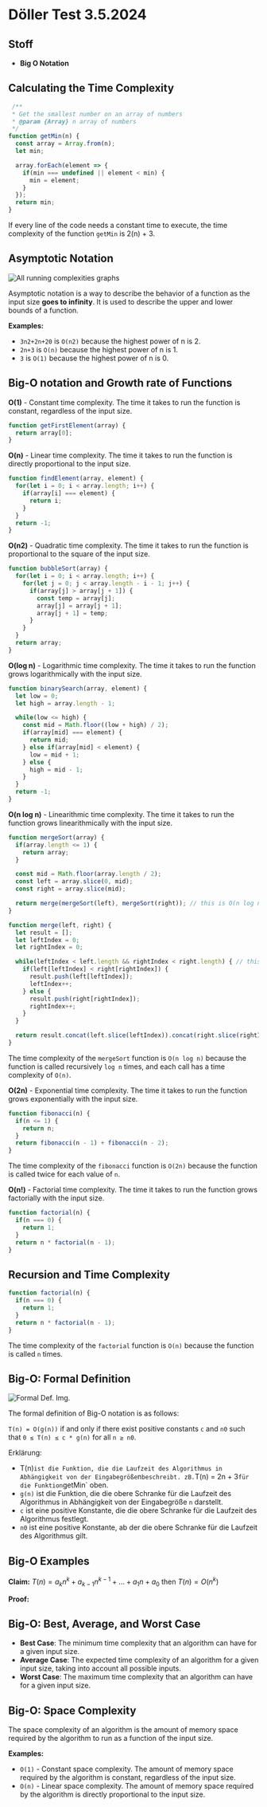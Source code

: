 # Döller Test 3.5.2024

## Stoff

- **Big O Notation**

## Calculating the Time Complexity

```javascript
 /**
 * Get the smallest number on an array of numbers
 * @param {Array} n array of numbers
 */
function getMin(n) {
  const array = Array.from(n);
  let min;

  array.forEach(element => {
    if(min === undefined || element < min) {
      min = element;
    }
  });
  return min;
}
```

If every line of the code needs a constant time to execute, the time complexity of the function `getMin` is 2(n) + 3.

## Asymptotic Notation

![All running complexities graphs](image.png)

Asymptotic notation is a way to describe the behavior of a function as the input size **goes to infinity**. It is used to describe the upper and lower bounds of a function.

**Examples:**

- `3n2+2n+20` is `O(n2)` because the highest power of n is 2.
- `2n+3` is `O(n)` because the highest power of n is 1.
- `3` is `O(1)` because the highest power of n is 0.

## Big-O notation and Growth rate of Functions

**O(1)** - Constant time complexity. The time it takes to run the function is constant, regardless of the input size.

```javascript
function getFirstElement(array) {
  return array[0];
}
```

**O(n)** - Linear time complexity. The time it takes to run the function is directly proportional to the input size.

```javascript
function findElement(array, element) {
  for(let i = 0; i < array.length; i++) {
    if(array[i] === element) {
      return i;
    }
  }
  return -1;
}
```

**O(n2)** - Quadratic time complexity. The time it takes to run the function is proportional to the square of the input size.

```javascript
function bubbleSort(array) {
  for(let i = 0; i < array.length; i++) {
    for(let j = 0; j < array.length - i - 1; j++) {
      if(array[j] > array[j + 1]) {
        const temp = array[j];
        array[j] = array[j + 1];
        array[j + 1] = temp;
      }
    }
  }
  return array;
}
```

**O(log n)** - Logarithmic time complexity. The time it takes to run the function grows logarithmically with the input size.

```javascript
function binarySearch(array, element) {
  let low = 0;
  let high = array.length - 1;

  while(low <= high) {
    const mid = Math.floor((low + high) / 2);
    if(array[mid] === element) {
      return mid;
    } else if(array[mid] < element) {
      low = mid + 1;
    } else {
      high = mid - 1;
    }
  }
  return -1;
}
```

**O(n log n)** - Linearithmic time complexity. The time it takes to run the function grows linearithmically with the input size.

```javascript
function mergeSort(array) {
  if(array.length <= 1) {
    return array;
  }

  const mid = Math.floor(array.length / 2);
  const left = array.slice(0, mid);
  const right = array.slice(mid);

  return merge(mergeSort(left), mergeSort(right)); // this is O(n log n)
}

function merge(left, right) {
  let result = [];
  let leftIndex = 0;
  let rightIndex = 0;

  while(leftIndex < left.length && rightIndex < right.length) { // this is O(n)
    if(left[leftIndex] < right[rightIndex]) {
      result.push(left[leftIndex]);
      leftIndex++;
    } else {
      result.push(right[rightIndex]);
      rightIndex++;
    }
  }

  return result.concat(left.slice(leftIndex)).concat(right.slice(rightIndex));
}
```

The time complexity of the `mergeSort` function is `O(n log n)` because the function is called recursively `log n` times, and each call has a time complexity of `O(n)`.

**O(2n)** - Exponential time complexity. The time it takes to run the function grows exponentially with the input size.

```javascript
function fibonacci(n) {
  if(n <= 1) {
    return n;
  }
  return fibonacci(n - 1) + fibonacci(n - 2);
}
```

The time complexity of the `fibonacci` function is `O(2n)` because the function is called twice for each value of `n`.

**O(n!)** - Factorial time complexity. The time it takes to run the function grows factorially with the input size.

```javascript
function factorial(n) {
  if(n === 0) {
    return 1;
  }
  return n * factorial(n - 1);
}
```

## Recursion and Time Complexity

```javascript
function factorial(n) {
  if(n === 0) {
    return 1;
  }
  return n * factorial(n - 1);
}
```

The time complexity of the `factorial` function is `O(n)` because the function is called `n` times.

## Big-O: Formal Definition

![Formal Def. Img.](formal-dev.png)

The formal definition of Big-O notation is as follows:

`T(n) = O(g(n))` if and only if there exist positive constants `c` and `n0` such that `0 ≤ T(n) ≤ c * g(n)` for all `n ≥ n0`.

Erklärung:

- T(n)` ist die Funktion, die die Laufzeit des Algorithmus in Abhängigkeit von der Eingabegröße `n` beschreibt. zB. `T(n) = 2n + 3` für die Funktion `getMin` oben.
- `g(n)` ist die Funktion, die die obere Schranke für die Laufzeit des Algorithmus in Abhängigkeit von der Eingabegröße `n` darstellt.
- `c` ist eine positive Konstante, die die obere Schranke für die Laufzeit des Algorithmus festlegt.
- `n0` ist eine positive Konstante, ab der die obere Schranke für die Laufzeit des Algorithmus gilt.

## Big-O Examples

<!-- ![Sample](bigOsample.png) -->
**Claim:** $T(n) = a_kn^k + a_{k-1}n^{k-1} + ... + a_1n + a_0$ then $T(n) = O(n^k)$

**Proof:** 

## Big-O: Best, Average, and Worst Case

- **Best Case**: The minimum time complexity that an algorithm can have for a given input size.
- **Average Case**: The expected time complexity of an algorithm for a given input size, taking into account all possible inputs.
- **Worst Case**: The maximum time complexity that an algorithm can have for a given input size.

## Big-O: Space Complexity

The space complexity of an algorithm is the amount of memory space required by the algorithm to run as a function of the input size.

**Examples:**

- `O(1)` - Constant space complexity. The amount of memory space required by the algorithm is constant, regardless of the input size.
- `O(n)` - Linear space complexity. The amount of memory space required by the algorithm is directly proportional to the input size.

